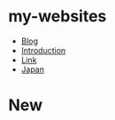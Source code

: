 # my-websites

* [Blog](https://blog.kalan.dev)
* [Introduction](https://me.kalan.dev)
* [Link](https://link.kalan.dev)
* [Japan](https://kalan.blog)

# New
